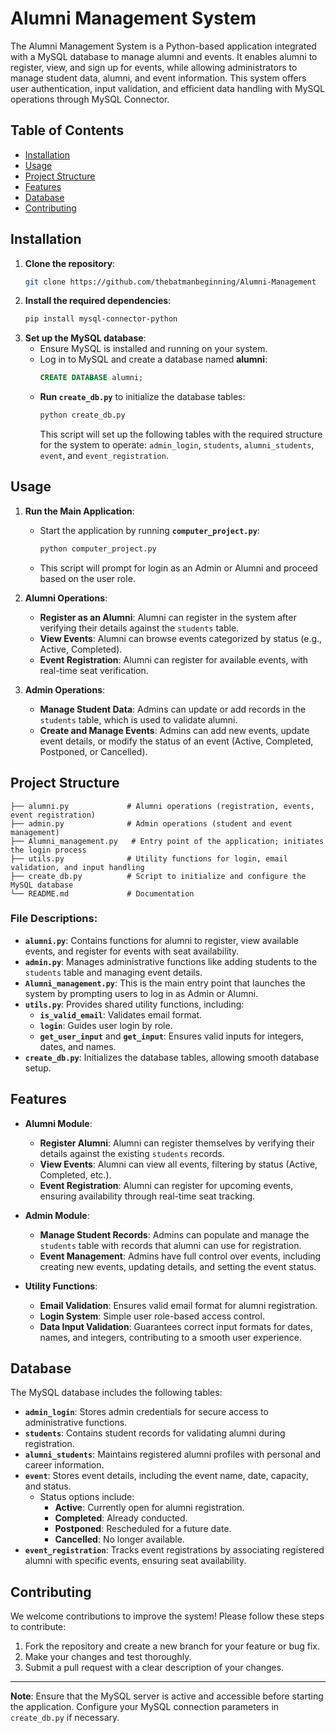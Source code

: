 # Alumni Management System

The Alumni Management System is a Python-based application integrated with a MySQL database to manage alumni and events. It enables alumni to register, view, and sign up for events, while allowing administrators to manage student data, alumni, and event information. This system offers user authentication, input validation, and efficient data handling with MySQL operations through MySQL Connector.

## **Table of Contents**
- [Installation](#installation)
- [Usage](#usage)
- [Project Structure](#project-structure)
- [Features](#features)
- [Database](#database)
- [Contributing](#contributing)

## **Installation**
1. **Clone the repository**:
   ```bash
   git clone https://github.com/thebatmanbeginning/Alumni-Management
   ```
2. **Install the required dependencies**:
   ```bash
   pip install mysql-connector-python
   ```
3. **Set up the MySQL database**:
   - Ensure MySQL is installed and running on your system.
   - Log in to MySQL and create a database named **alumni**:
     ```sql
     CREATE DATABASE alumni;
     ```
   - **Run `create_db.py`** to initialize the database tables:
     ```bash
     python create_db.py
     ```
     This script will set up the following tables with the required structure for the system to operate: `admin_login`, `students`, `alumni_students`, `event`, and `event_registration`.

## **Usage**
1. **Run the Main Application**:
   - Start the application by running **`computer_project.py`**:
     ```bash
     python computer_project.py
     ```
   - This script will prompt for login as an Admin or Alumni and proceed based on the user role.

2. **Alumni Operations**:
   - **Register as an Alumni**: Alumni can register in the system after verifying their details against the `students` table.
   - **View Events**: Alumni can browse events categorized by status (e.g., Active, Completed).
   - **Event Registration**: Alumni can register for available events, with real-time seat verification.

3. **Admin Operations**:
   - **Manage Student Data**: Admins can update or add records in the `students` table, which is used to validate alumni.
   - **Create and Manage Events**: Admins can add new events, update event details, or modify the status of an event (Active, Completed, Postponed, or Cancelled).

## **Project Structure**
```
├── alumni.py             # Alumni operations (registration, events, event registration)
├── admin.py              # Admin operations (student and event management)
├── Alumni_management.py   # Entry point of the application; initiates the login process
├── utils.py              # Utility functions for login, email validation, and input handling
├── create_db.py          # Script to initialize and configure the MySQL database
└── README.md             # Documentation
```

### File Descriptions:
- **`alumni.py`**: Contains functions for alumni to register, view available events, and register for events with seat availability.
- **`admin.py`**: Manages administrative functions like adding students to the `students` table and managing event details.
- **`Alumni_management.py`**: This is the main entry point that launches the system by prompting users to log in as Admin or Alumni.
- **`utils.py`**: Provides shared utility functions, including:
  - **`is_valid_email`**: Validates email format.
  - **`login`**: Guides user login by role.
  - **`get_user_input`** and **`get_input`**: Ensures valid inputs for integers, dates, and names.
- **`create_db.py`**: Initializes the database tables, allowing smooth database setup.

## **Features**
- **Alumni Module**:
  - **Register Alumni**: Alumni can register themselves by verifying their details against the existing `students` records.
  - **View Events**: Alumni can view all events, filtering by status (Active, Completed, etc.).
  - **Event Registration**: Alumni can register for upcoming events, ensuring availability through real-time seat tracking.

- **Admin Module**:
  - **Manage Student Records**: Admins can populate and manage the `students` table with records that alumni can use for registration.
  - **Event Management**: Admins have full control over events, including creating new events, updating details, and setting the event status.

- **Utility Functions**:
  - **Email Validation**: Ensures valid email format for alumni registration.
  - **Login System**: Simple user role-based access control.
  - **Data Input Validation**: Guarantees correct input formats for dates, names, and integers, contributing to a smooth user experience.

## **Database**
The MySQL database includes the following tables:

- **`admin_login`**: Stores admin credentials for secure access to administrative functions.
- **`students`**: Contains student records for validating alumni during registration.
- **`alumni_students`**: Maintains registered alumni profiles with personal and career information.
- **`event`**: Stores event details, including the event name, date, capacity, and status.
  - Status options include:
    - **Active**: Currently open for alumni registration.
    - **Completed**: Already conducted.
    - **Postponed**: Rescheduled for a future date.
    - **Cancelled**: No longer available.
- **`event_registration`**: Tracks event registrations by associating registered alumni with specific events, ensuring seat availability.

## **Contributing**
We welcome contributions to improve the system! Please follow these steps to contribute:
1. Fork the repository and create a new branch for your feature or bug fix.
2. Make your changes and test thoroughly.
3. Submit a pull request with a clear description of your changes.

---

**Note**: Ensure that the MySQL server is active and accessible before starting the application. Configure your MySQL connection parameters in `create_db.py` if necessary.
